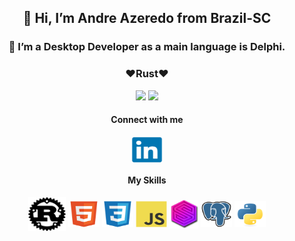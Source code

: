 <h2 align="center">👋 Hi, I’m Andre Azeredo from Brazil-SC</h2>
<h3 align="center" >👀 I’m a Desktop Developer as a main language is Delphi.</h3>
<h3 align="center">❤️Rust❤️</h3>


<div align="center">
<img src="https://github-readme-stats-git-masterrstaa-rickstaa.vercel.app/api?username=DevAzeredo&&line_height=20&theme=onedark" />
<img src="https://github-readme-stats.vercel.app/api/top-langs/?username=DevAzeredo&layout=compact&theme=onedark" />
</div>

<h4 align="center">Connect with me</h4>
<div align="center" style="display: inline_block">
  <img align="center" alt="Andre-Linkedin" height="42" width="50" src="https://github.com/devicons/devicon/blob/master/icons/linkedin/linkedin-original.svg" >
</div>
<a/>

<h4 align="center" >My Skills</h4>
<div align="center" style="display: inline_block">
  <img align="center" alt="Andre-Rust" height="54" width="60" src="https://github.com/devicons/devicon/blob/master/icons/rust/rust-plain.svg">
  <img align="center" alt="Andre-HTML" height="42" width="50" src="https://raw.githubusercontent.com/devicons/devicon/master/icons/html5/html5-original.svg">
  <img align="center" alt="Andre-CSS" height="42" width="50" src="https://raw.githubusercontent.com/devicons/devicon/master/icons/css3/css3-original.svg">
  <img align="center" alt="Andre-JS" height="42" width="50" src="https://github.com/devicons/devicon/blob/master/icons/javascript/javascript-original.svg">
  <img align="center" alt="Andre-SurrelDB" height="46" width="46" src="https://github.com/surrealdb/surrealdb/blob/main/img/icon.png">
  <img align="center" alt="Andre-PostgresSQL" height="42" width="50" src="https://github.com/devicons/devicon/blob/master/icons/postgresql/postgresql-original.svg">
  <img align="center" alt="Andre-Python" height="42" width="50" src="https://github.com/devicons/devicon/blob/master/icons/python/python-original.svg">
</div>
